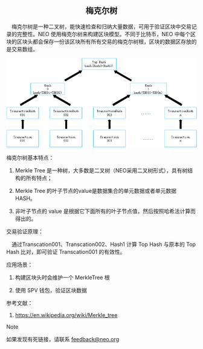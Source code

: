 <center><h2> 梅克尔树 </h2></center>

　梅克尔树是一种二叉树，能快速检查和归纳大量数据，可用于验证区块中交易记录的完整性。NEO 使用梅克尔树来构建区块模型。不同于比特币，NEO 中每个区块的区块头都会保存一份该区块所有所有交易的梅克尔树根，区块的数据区存放的是交易数组。

![MerkleTree01](../../images/blockchain_paradigm/MerkleTree01.png)

梅克尔树基本特点：

  1. Merkle Tree 是一种树，大多数是二叉树（NEO采用二叉树形式），具有树结构的所有特点；

  2. Merkle Tree 的叶子节点的value是数据集合的单元数据或者单元数据 HASH。

  3. 非叶子节点的 value 是根据它下面所有的叶子节点值，然后按照哈希法计算而得出的。

交易验证原理：

　通过Transcation001、Transcation002、Hash1 计算 Top Hash 与原本的 Top Hash 比对，即可验证 Transcation001 的有效性。


应用场景：

1. 构建区块头时会维护一个 MerkleTree 根

2. 使用 SPV 钱包，验证区块数据

参考文献：

1. <https://en.wikipedia.org/wiki/Merkle_tree>

> [!NOTE]
> 如果发现有死链接，请联系 <feedback@neo.org>
